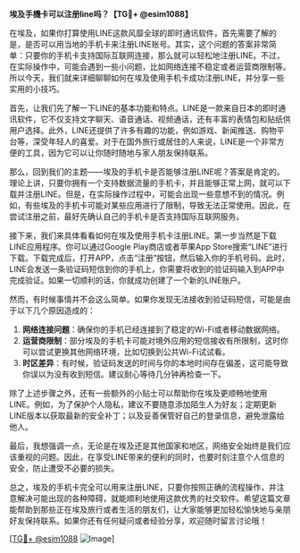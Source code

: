 **埃及手機卡可以注册line吗？【TG💪+ @esim1088】**

在埃及，如果你打算使用LINE这款风靡全球的即时通讯软件，首先需要了解的是，是否可以用当地的手机卡来注册LINE账号。其实，这个问题的答案非常简单：只要你的手机卡支持国际互联网连接，那么就可以轻松地注册LINE。不过，在实际操作中，可能会遇到一些小问题，比如网络连接不稳定或者运营商限制等。所以今天，我们就来详细聊聊如何在埃及使用手机卡成功注册LINE，并分享一些实用的小技巧。

首先，让我们先了解一下LINE的基本功能和特点。LINE是一款来自日本的即时通讯软件，它不仅支持文字聊天、语音通话、视频通话，还有丰富的表情包和贴纸供用户选择。此外，LINE还提供了许多有趣的功能，例如游戏、新闻推送、购物平台等，深受年轻人的喜爱。对于在国外旅行或居住的人来说，LINE是一个非常方便的工具，因为它可以让你随时随地与家人朋友保持联系。

那么，回到我们的主题——埃及的手机卡是否能够注册LINE呢？答案是肯定的。理论上讲，只要你拥有一个支持数据流量的手机卡，并且能够正常上网，就可以下载并注册LINE。但是，在实际操作过程中，可能会出现一些意想不到的情况。例如，有些埃及的手机卡可能对某些应用进行了限制，导致无法正常使用。因此，在尝试注册之前，最好先确认自己的手机卡是否支持国际互联网服务。

接下来，我们来具体看看如何在埃及使用手机卡注册LINE。第一步当然是下载LINE应用程序。你可以通过Google Play商店或者苹果App Store搜索“LINE”进行下载。下载完成后，打开APP，点击“注册”按钮，然后输入你的手机号码。此时，LINE会发送一条验证码短信到你的手机上，你需要将收到的验证码输入到APP中完成验证。如果一切顺利的话，你就成功创建了一个新的LINE账户。

然而，有时候事情并不会这么简单。如果你发现无法接收到验证码短信，可能是由于以下几个原因造成的：

1. **网络连接问题**：确保你的手机已经连接到了稳定的Wi-Fi或者移动数据网络。
2. **运营商限制**：部分埃及的手机卡可能对境外应用的短信接收有所限制，这时你可以尝试更换其他网络环境，比如切换到公共Wi-Fi试试看。
3. **时区差异**：有时候，验证码发送的时间与你的本地时间存在偏差，这可能导致你误以为没有收到短信。建议耐心等待几分钟再检查一下。

除了上述步骤之外，还有一些额外的小贴士可以帮助你在埃及更顺畅地使用LINE。例如，为了保护个人隐私，建议不要随意添加陌生人为好友；定期更新LINE版本以获取最新的安全补丁；以及妥善保管好自己的登录信息，避免泄露给他人。

最后，我想强调一点，无论是在埃及还是其他国家和地区，网络安全始终是我们应该重视的问题。因此，在享受LINE带来的便利的同时，也要时刻注意个人信息的安全，防止遭受不必要的损失。

总之，埃及的手机卡完全可以用来注册LINE，只要你按照正确的流程操作，并注意解决可能出现的各种障碍，就能顺利地使用这款优秀的社交软件。希望这篇文章能帮助到那些正在埃及旅行或者生活的朋友们，让大家能够更加轻松愉快地与亲朋好友保持联系。如果你还有任何疑问或者经验分享，欢迎随时留言讨论哦！

[[TG💪+ @esim1088](https://t.me/s/esim1088) ![Image](https://i.postimg.cc/4NQfJmqS/Snipaste-2025-05-13-00-14-12.png)]